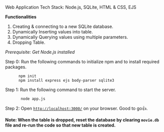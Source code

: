 Web Application
Tech Stack: Node.js, SQLite, HTML & CSS, EJS

**Functionalities**

 1. Creating & connecting to a new SQLite database.
 2. Dynamically Inserting values into table.
 3. Dynamically Querying values using multiple parameters.
 4. Dropping Table.

_Prerequisite: Get Node.js installed_

Step 0: Run the following commands to initialize npm and to install required packages.

          npm init
          npm install express ejs body-parser sqlite3
   
Step 1: Run the following command to start the server.

           node app.js

Step 2: Open [`http://localhost:3000/`](http://localhost:3000/) on your browser. Good to go👍.

**Note: When the table is dropped, reset the database by clearing `movie.db` file and re-run the code so that new table is created.**
